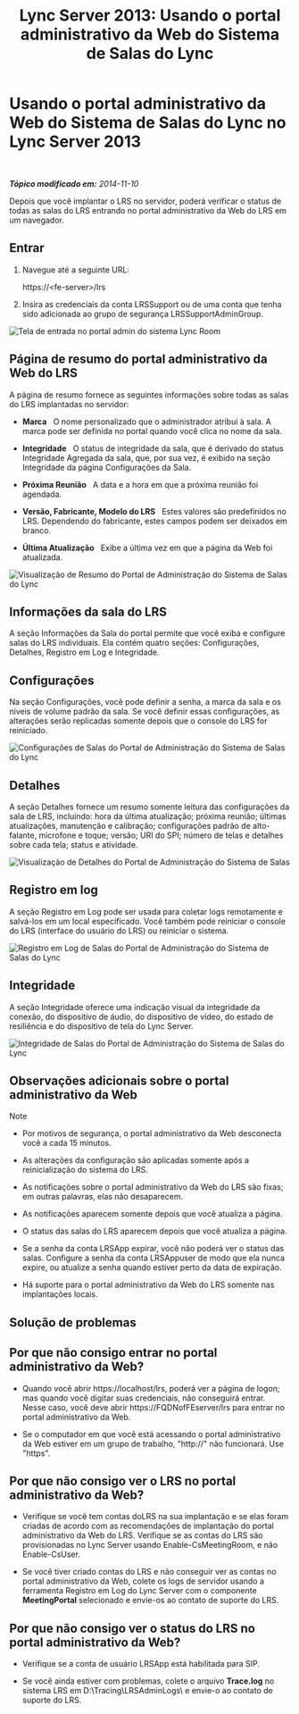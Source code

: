 ﻿---
title: 'Lync Server 2013: Usando o portal administrativo da Web do Sistema de Salas do Lync'
TOCTitle: Usando o portal administrativo da Web do Sistema de Salas do Lync
ms:assetid: c387b2a3-3e42-4642-af72-88126ed2820f
ms:mtpsurl: https://technet.microsoft.com/pt-br/library/Dn743660(v=OCS.15)
ms:contentKeyID: 62269011
ms.date: 05/19/2016
mtps_version: v=OCS.15
ms.translationtype: HT
---

# Usando o portal administrativo da Web do Sistema de Salas do Lync no Lync Server 2013

 

_**Tópico modificado em:** 2014-11-10_

Depois que você implantar o LRS no servidor, poderá verificar o status de todas as salas do LRS entrando no portal administrativo da Web do LRS em um navegador.

## Entrar

1.  Navegue até a seguinte URL:
    
    https://\<fe-server\>/lrs

2.  Insira as credenciais da conta LRSSupport ou de uma conta que tenha sido adicionada ao grupo de segurança LRSSupportAdminGroup.

![Tela de entrada no portal admin do sistema Lync Room](images/Dn436326.050bcf70-2f3b-46b2-9b96-ebd12679b713(OCS.15).png "Tela de entrada no portal admin do sistema Lync Room")

## Página de resumo do portal administrativo da Web do LRS

A página de resumo fornece as seguintes informações sobre todas as salas do LRS implantadas no servidor:

  - **Marca**   O nome personalizado que o administrador atribui à sala. A marca pode ser definida no portal quando você clica no nome da sala.

  - **Integridade**   O status de integridade da sala, que é derivado do status Integridade Agregada da sala, que, por sua vez, é exibido na seção Integridade da página Configurações da Sala.

  - **Próxima Reunião**   A data e a hora em que a próxima reunião foi agendada.

  - **Versão, Fabricante, Modelo do LRS**   Estes valores são predefinidos no LRS. Dependendo do fabricante, estes campos podem ser deixados em branco.

  - **Última Atualização**   Exibe a última vez em que a página da Web foi atualizada.

![Visualização de Resumo do Portal de Administração do Sistema de Salas do Lync](images/Dn743660.f829ce90-dd95-4725-bd94-6870c5dcf046(OCS.15).png "Visualização de Resumo do Portal de Administração do Sistema de Salas do Lync")

## Informações da sala do LRS

A seção Informações da Sala do portal permite que você exiba e configure salas do LRS individuais. Ela contém quatro seções: Configurações, Detalhes, Registro em Log e Integridade.

## Configurações

Na seção Configurações, você pode definir a senha, a marca da sala e os níveis de volume padrão da sala. Se você definir essas configurações, as alterações serão replicadas somente depois que o console do LRS for reiniciado.

![Configurações de Salas do Portal de Administração do Sistema de Salas do Lync](images/Dn743660.ab162e19-41ac-4991-9b2a-92575aa53eda(OCS.15).png "Configurações de Salas do Portal de Administração do Sistema de Salas do Lync")

## Detalhes

A seção Detalhes fornece um resumo somente leitura das configurações da sala de LRS, incluindo: hora da última atualização; próxima reunião; últimas atualizações, manutenção e calibração; configurações padrão de alto-falante, microfone e toque; versão; URI do SPI; número de telas e detalhes sobre cada tela; status e atividade.

![Visualização de Detalhes do Portal de Administração do Sistema de Salas](images/Dn743660.2958bbba-db74-4670-a920-87fdfb2fc22d(OCS.15).png "Visualização de Detalhes do Portal de Administração do Sistema de Salas")

## Registro em log

A seção Registro em Log pode ser usada para coletar logs remotamente e salvá-los em um local especificado. Você também pode reiniciar o console do LRS (interface do usuário do LRS) ou reiniciar o sistema.

![Registro em Log de Salas do Portal de Administração do Sistema de Salas do Lync](images/Dn743660.749aee71-deaa-4ace-a146-fe2b349f0f42(OCS.15).png "Registro em Log de Salas do Portal de Administração do Sistema de Salas do Lync")

## Integridade

A seção Integridade oferece uma indicação visual da integridade da conexão, do dispositivo de áudio, do dispositivo de vídeo, do estado de resiliência e do dispositivo de tela do Lync Server.

![Integridade de Salas do Portal de Administração do Sistema de Salas do Lync](images/Dn743660.8cc644f8-8e3e-42d5-9079-045d8fe9daa7(OCS.15).png "Integridade de Salas do Portal de Administração do Sistema de Salas do Lync")

## Observações adicionais sobre o portal administrativo da Web

> [!note]  
> <ul><li><p>Por motivos de segurança, o portal administrativo da Web desconecta você a cada 15 minutos.</p></li><li><p>As alterações da configuração são aplicadas somente após a reinicialização do sistema do LRS.</p></li><li><p>As notificações sobre o portal administrativo da Web do LRS são fixas; em outras palavras, elas não desaparecem.</p></li>
> <li><p>As notificações aparecem somente depois que você atualiza a página.</p></li>
> <li><p>O status das salas do LRS aparecem depois que você atualiza a página.</p></li>
> 
> <li><p>Se a senha da conta LRSApp expirar, você não poderá ver o status das salas. Configure a senha da conta LRSAppuser de modo que ela nunca expire, ou atualize a senha quando estiver perto da data de expiração.</p></li>
> 
> 
> <li><p>Há suporte para o portal administrativo da Web do LRS somente nas implantações locais.</p></li></ul>


## Solução de problemas

## Por que não consigo entrar no portal administrativo da Web?

  - Quando você abrir https://localhost/lrs, poderá ver a página de logon; mas quando você digitar suas credenciais, não conseguirá entrar. Nesse caso, você deve abrir https://FQDNofFEserver/lrs para entrar no portal administrativo da Web.

  - Se o computador em que você está acessando o portal administrativo da Web estiver em um grupo de trabalho, "http://" não funcionará. Use "https".

## Por que não consigo ver o LRS no portal administrativo da Web?

  - Verifique se você tem contas doLRS na sua implantação e se elas foram criadas de acordo com as recomendações de implantação do portal administrativo da Web do LRS. Verifique se as contas do LRS são provisionadas no Lync Server usando Enable-CsMeetingRoom, e não Enable-CsUser.

  - Se você tiver criado contas do LRS e não conseguir ver as contas no portal administrativo da Web, colete os logs de servidor usando a ferramenta Registro em Log do Lync Server com o componente **MeetingPortal** selecionado e envie-os ao contato de suporte do LRS.

## Por que não consigo ver o status do LRS no portal administrativo da Web?

  - Verifique se a conta de usuário LRSApp está habilitada para SIP.

  - Se você ainda estiver com problemas, colete o arquivo **Trace.log** no sistema LRS em D:\\Tracing\\LRSAdminLogs\\ e envie-o ao contato de suporte do LRS.

